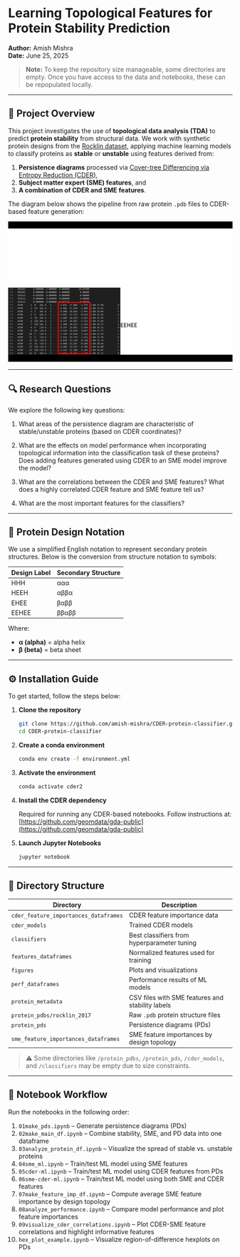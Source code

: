 # Learning Topological Features for Protein Stability Prediction

**Author:** Amish Mishra  
**Date:** June 25, 2025

> **Note:** To keep the repository size manageable, some directories are empty. Once you have access to the data and notebooks, these can be repopulated locally.

---

## 🧬 Project Overview

This project investigates the use of **topological data analysis (TDA)** to predict **protein stability** from structural data. We work with synthetic protein designs from the [Rocklin dataset](https://www.science.org/doi/10.1126/science.aan0693), applying machine learning models to classify proteins as **stable** or **unstable** using features derived from:

1. **Persistence diagrams** processed via [Cover-tree Differencing via Entropy Reduction (CDER)](https://arxiv.org/abs/1702.07959),
2. **Subject matter expert (SME) features**, and
3. **A combination of CDER and SME features**.

The diagram below shows the pipeline from raw protein `.pdb` files to CDER-based feature generation:

![CDER Protein Pipeline](/figures/cder_protein.gif)

---

## 🔍 Research Questions

We explore the following key questions:

1. What areas of the persistence diagram are characteristic of stable/unstable proteins (based on CDER coordinates)?

2. What are the effects on model performance when incorporating topological information into the classification task of these proteins? Does adding features generated using CDER to an SME model improve the model?

3. What are the correlations between the CDER and SME features? What does a highly correlated CDER feature and SME feature tell us?

4. What are the most important features for the classifiers?

---

## 🧪 Protein Design Notation

We use a simplified English notation to represent secondary protein structures. Below is the conversion from structure notation to symbols:

| Design Label | Secondary Structure     |
|--------------|--------------------------|
| HHH          | ααα                      |
| HEEH         | αββα                     |
| EHEE         | βαββ                     |
| EEHEE        | ββαββ                    |

Where:
- **α (alpha)** = alpha helix  
- **β (beta)** = beta sheet

---

## ⚙️ Installation Guide

To get started, follow the steps below:

1. **Clone the repository**
   ```bash
   git clone https://github.com/amish-mishra/CDER-protein-classifier.git
   cd CDER-protein-classifier
    ```

2. **Create a conda environment**

   ```bash
   conda env create -f environment.yml
   ```

3. **Activate the environment**

   ```bash
   conda activate cder2
   ```

4. **Install the CDER dependency**

   Required for running any CDER-based notebooks.
   Follow instructions at: [https://github.com/geomdata/gda-public](https://github.com/geomdata/gda-public)

5. **Launch Jupyter Notebooks**

   ```bash
   jupyter notebook
   ```

---

## 📁 Directory Structure

| Directory                             | Description                                      |
| ------------------------------------- | ------------------------------------------------ |
| `cder_feature_importances_dataframes` | CDER feature importance data                     |
| `cder_models`                         | Trained CDER models                              |
| `classifiers`                         | Best classifiers from hyperparameter tuning      |
| `features_dataframes`                 | Normalized features used for training            |
| `figures`                             | Plots and visualizations                         |
| `perf_dataframes`                     | Performance results of ML models                 |
| `protein_metadata`                    | CSV files with SME features and stability labels |
| `protein_pdbs/rocklin_2017`           | Raw `.pdb` protein structure files               |
| `protein_pds`                         | Persistence diagrams (PDs)                       |
| `sme_feature_importances_dataframes`  | SME feature importances by design topology       |

> ⚠️ Some directories like `/protein_pdbs`, `/protein_pds`, `/cder_models`, and `/classifiers` may be empty due to size constraints.

---

## 📓 Notebook Workflow

Run the notebooks in the following order:

1. `01make_pds.ipynb` – Generate persistence diagrams (PDs)
2. `02make_main_df.ipynb` – Combine stability, SME, and PD data into one dataframe
3. `03analyze_protein_df.ipynb` – Visualize the spread of stable vs. unstable proteins
4. `04sme_ml.ipynb` – Train/test ML model using SME features
5. `05cder-ml.ipynb` – Train/test ML model using CDER features from PDs
6. `06sme-cder-ml.ipynb` – Train/test ML model using both SME and CDER features
7. `07make_feature_imp_df.ipynb` – Compute average SME feature importance by design topology
8. `08analyze_performance.ipynb` – Compare model performance and plot feature importances
9. `09visualize_cder_correlations.ipynb` – Plot CDER-SME feature correlations and highlight informative features
10. `hex_plot_example.ipynb` – Visualize region-of-difference hexplots on PDs

